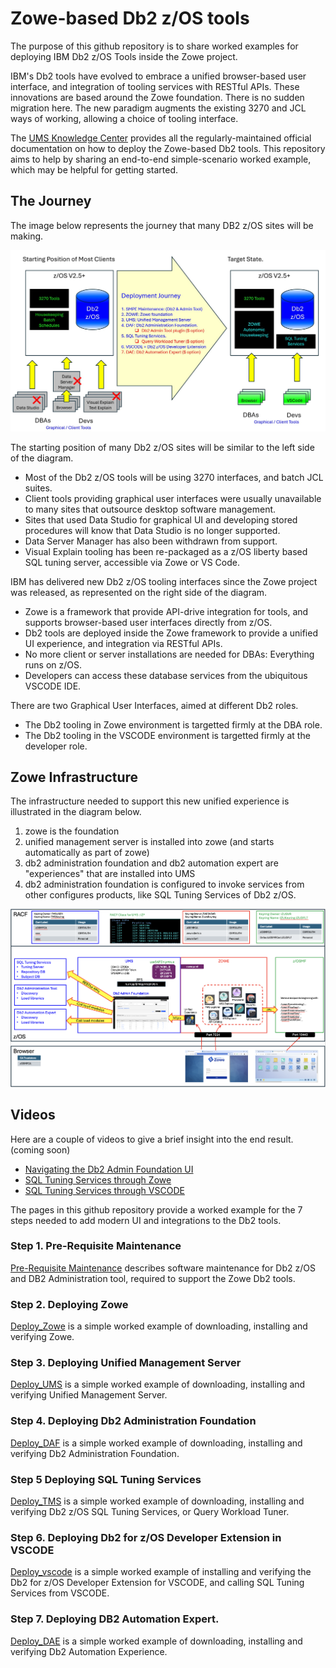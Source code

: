 # Zowe-based Db2 z/OS tools
The purpose of this github repository is to share worked examples for deploying IBM Db2 z/OS Tools inside the Zowe project.

IBM's Db2 tools have evolved to embrace a unified browser-based user interface, and integration of tooling services with RESTful APIs. 
These innovations are based around the Zowe foundation.
There is no sudden migration here.
The new paradigm augments the existing 3270 and JCL ways of working, allowing a choice of tooling interface.

The [UMS Knowledge Center](https://www.ibm.com/docs/en/umsfz/1.2.0?topic=server-installing-unified-management) provides all the regularly-maintained official documentation on how to deploy the Zowe-based Db2 tools. 
This repository aims to help by sharing an end-to-end simple-scenario worked example, which may be helpful for getting started.


## The Journey
The image below represents the journey that many DB2 z/OS sites will be making.

![thejourney](/images/thejourney.jpg)


The starting position of many Db2 z/OS sites will be similar to the left side of the diagram.

*  Most of the Db2 z/OS tools will be using 3270 interfaces, and batch JCL suites.
*  Client tools providing graphical user interfaces were usually unavailable to many sites that outsource desktop software management.
*  Sites that used Data Studio for graphical UI and developing stored procedures will know that Data Studio is no longer supported.
*  Data Server Manager has also been withdrawn from support.
*  Visual Explain tooling has been re-packaged as a z/OS liberty based SQL tuning server, accessible via Zowe or VS Code.

IBM has delivered new Db2 z/OS tooling interfaces since the Zowe project was released, as represented on the right side of the diagram.
* Zowe is a framework that provide API-drive integration for tools, and supports browser-based user interfaces directly from z/OS. 
* Db2 tools are deployed inside the Zowe framework to provide a unified UI experience, and integration via RESTful APIs.
* No more client or server installations are needed for DBAs: Everything runs on z/OS.
* Developers can access these database services from the ubiquitous VSCODE IDE.

There are two Graphical User Interfaces, aimed at different Db2 roles.
* The Db2 tooling in Zowe environment is targetted firmly at the DBA role.
* The Db2 tooling in the VSCODE environment is targetted firmly at the developer role.

## Zowe Infrastructure
The infrastructure needed to support this new unified experience is illustrated in the diagram below. 
1. zowe is the foundation
2. unified management server is installed into zowe (and starts automatically as part of zowe)
3. db2 administration foundation and db2 automation expert are "experiences" that are installed into UMS
4. db2 administration foundation is configured to invoke services from other configures products, like SQL Tuning Services of Db2 z/OS.

![zoweinfra](/images/zoweinfra.png)


## Videos
Here are a couple of videos to give a brief insight into the end result. (coming soon)
* [Navigating the Db2 Admin Foundation UI]()
* [SQL Tuning Services through Zowe]()
* [SQL Tuning Services through VSCODE]()

  

The pages in this github repository provide a worked example for the 7 steps needed to add modern UI and integrations to the Db2 tools.


### Step 1. Pre-Requisite Maintenance

[Pre-Requisite Maintenance](https://github.com/zeditor01/zowe_db2_tools/blob/main/docs/101_pre-requisites.md) describes software maintenance for Db2 z/OS and DB2 Administration tool, required to support the Zowe Db2 tools.   

### Step 2. Deploying Zowe

[Deploy_Zowe](https://github.com/zeditor01/zowe_db2_tools/blob/main/docs/102_deploy_zowe.md) is a simple worked example of downloading, installing and verifying Zowe.


### Step 3. Deploying Unified Management Server

[Deploy_UMS](https://github.com/zeditor01/zowe_db2_tools/blob/main/docs/103_deploy_ums.md) is a simple worked example of downloading, installing and verifying Unified Management Server.

### Step 4. Deploying Db2 Administration Foundation

[Deploy_DAF](https://github.com/zeditor01/zowe_db2_tools/blob/main/docs/104_deploy_daf.md) is a simple worked example of downloading, installing and verifying Db2 Administration Foundation.

### Step 5 Deploying SQL Tuning Services

[Deploy_TMS](https://github.com/zeditor01/zowe_db2_tools/blob/main/docs/105_deploy_tms.md) is a simple worked example of downloading, installing and verifying Db2 z/OS SQL Tuning Services, or Query Workload Tuner.

### Step 6. Deploying Db2 for z/OS Developer Extension in VSCODE

[Deploy_vscode](https://github.com/zeditor01/zowe_db2_tools/blob/main/docs/106_deploy_db2devext.md) is a simple worked example of installing and verifying the Db2 for z/OS Developer Extension for VSCODE, and calling SQL Tuning Services from VSCODE.

### Step 7. Deploying DB2 Automation Expert.

[Deploy_DAE](https://github.com/zeditor01/zowe_db2_tools/blob/main/docs/107_deploy_dae.md) is a simple worked example of downloading, installing and verifying Db2 Automation Experience.


 
